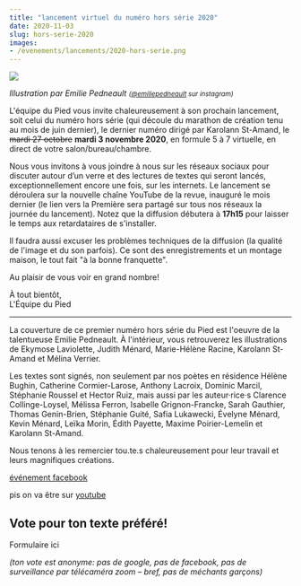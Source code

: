 ```yaml
---
title: "lancement virtuel du numéro hors série 2020"
date: 2020-11-03
slug: hors-serie-2020
images:
- /evenements/lancements/2020-hors-serie.png
---
```


![](/evenements/lancements/2020-hors-serie.png)

_Illustration par Emilie Pedneault <small>(<a href="https://instagram.com/emiliepedneault" target="_blank" rel="nofollow noreferrer">@emiliepedneault</a> sur instagram)</small>_

L'équipe du Pied vous invite chaleureusement à son prochain lancement, soit celui du numéro hors série (qui découle du marathon de création tenu au mois de juin dernier), le dernier numéro dirigé par Karolann St-Amand, le ~~mardi 27 octobre~~ **mardi 3 novembre 2020**, en formule 5 à 7 virtuelle, en direct de votre salon/bureau/chambre.

Nous vous invitons à vous joindre à nous sur les réseaux sociaux pour discuter autour d’un verre et des lectures de textes qui seront lancés, exceptionnellement encore une fois, sur les internets. Le lancement se déroulera sur la nouvelle chaîne YouTube de la revue, inauguré le mois dernier (le lien vers la Première sera partagé sur tous nos réseaux la journée du lancement). Notez que la diffusion débutera à **17h15** pour laisser le temps aux retardataires de s'installer. 

Il faudra aussi excuser les problèmes techniques de la diffusion (la qualité de l'image et du son parfois). Ce sont des enregistrements et un montage maison, le tout fait "à la bonne franquette".

Au plaisir de vous voir en grand nombre!

À tout bientôt,  
L'Équipe du Pied

______________________

La couverture de ce premier numéro hors série du Pied est l'oeuvre de la talentueuse Emilie Pedneault. À l'intérieur, vous retrouverez les illustrations de Ekymose Laviolette, Judith Ménard, Marie-Hélène Racine, Karolann St-Amand et Mélina Verrier.

Les textes sont signés, non seulement par nos poètes en résidence Hélène Bughin, Catherine Cormier-Larose, Anthony Lacroix, Dominic Marcil, Stéphanie Roussel et Hector Ruiz, mais aussi par les auteur·rice·s Clarence Collinge-Loysel, Mélissa Ferron, Isabelle Grignon-Francke, Sarah Gauthier, Thomas Genin-Brien, Stéphanie Guité, Safia Lukawecki, Évelyne Ménard, Kevin Ménard, Leïka Morin, Édith Payette, Maxime Poirier-Lemelin et Karolann St-Amand.

Nous tenons à les remercier tou.te.s chaleureusement pour leur travail et leurs magnifiques créations.

[événement facebook](https://www.facebook.com/events/623792524968710/)

pis on va être sur [youtube](https://www.youtube.com/watch?v=mjydHvO_gsE)

## Vote pour ton texte préféré!

<div class="text-center my-10">
<a href="https://nuage.loupbrun.ca/apps/forms/Lc42nYtq9HJLigHN"
   class="inline-block px-10 py-4 border-4 border-current text-blanc no-underline"
   style="text-decoration: none">
  Formulaire ici
</a>
</div>

_(ton vote est anonyme: pas de google, pas de facebook, pas de surveillance par télécaméra zoom – bref, pas de méchants garçons)_
